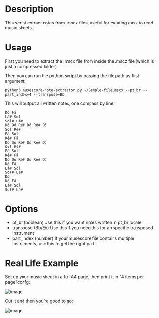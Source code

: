 # Description

This script extract notes from .mscx files, useful for creating easy to read music sheets.

# Usage

First you need to extract the .mscx file from inside the .mscz file (which is just a compressed folder)

Then you can run the python script by passing the file path as first argument: 

```
python3 musescore-note-extractor.py ~/Sample-file.mscx --pt_br --part_index=4 --transpose=Bb
```

This will output all written notes, one compass by line:

```
Dó Fá
Lá# Sol
Sol# Lá#
Dó Dó Ré# Dó Ré# Dó
Sol Ré#
Fá Sol
Ré# Fá
Dó Dó Ré# Dó Ré# Dó
Sol Ré#
Fá Sol
Ré# Fá
Dó Dó Ré# Dó Ré# Dó
Dó Fá
Lá# Sol
Sol# Lá#
Dó
Dó Fá
Lá# Sol
Sol# Lá#
```

# Options

- pt_br (boolean) Use this if you want notes written in pt_br locale
- transpose (Bb/Eb) Use this if you need this for an specific transposed instrument
- part_index (number) If your musescore file contains multiple instruments, use this to get the right part


# Real Life Example

Set up your music sheet in a full A4 page, then print it in "4 items per page"confg: 

![image](https://user-images.githubusercontent.com/400858/156599196-e3862978-4b85-42e4-bb1d-481d5b37efd7.png)

Cut it and then you're good to go:

![image](https://user-images.githubusercontent.com/400858/156600711-3202a5af-6ed4-43ac-b10f-38396c2861f6.png)


